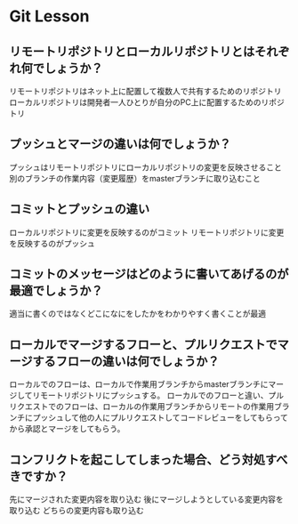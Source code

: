 # Git Lesson

## リモートリポジトリとローカルリポジトリとはそれぞれ何でしょうか？
リモートリポジトリはネット上に配置して複数人で共有するためのリポジトリ
ローカルリポジトリは開発者一人ひとりが自分のPC上に配置するためのリポジトリ


## プッシュとマージの違いは何でしょうか？
プッシュはリモートリポジトリにローカルリポジトリの変更を反映させること
別のブランチの作業内容（変更履歴）をmasterブランチに取り込むこと


## コミットとプッシュの違い
ローカルリポジトリに変更を反映するのがコミット
リモートリポジトリに変更を反映するのがプッシュ


## コミットのメッセージはどのように書いてあげるのが最適でしょうか？
適当に書くのではなくどこになにをしたかをわかりやすく書くことが最適


## ローカルでマージするフローと、プルリクエストでマージするフローの違いは何でしょうか？
ローカルでのフローは、ローカルで作業用ブランチからmasterブランチにマージしてリモートリポジトリにプッシュする。
ローカルでのフローと違い、プルリクエストでのフローは、ローカルの作業用ブランチからリモートの作業用ブランチにプッシュして他の人にプルリクエストしてコードレビューをしてもらってから承認とマージをしてもらう。


## コンフリクトを起こしてしまった場合、どう対処すべきですか？
先にマージされた変更内容を取り込む
後にマージしようとしている変更内容を取り込む
どちらの変更内容も取り込む
